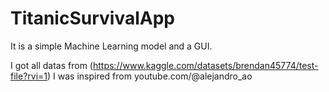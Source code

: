 # TitanicSurvivalApp
It is a simple Machine Learning model and a GUI.

I got all datas from (https://www.kaggle.com/datasets/brendan45774/test-file?rvi=1)
I was inspired from youtube.com/@alejandro_ao
